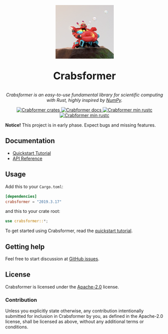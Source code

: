 <p align="center">
  <img alt="Crabsformer. Larva Island S01E06" src="crabsformer.png">
  <p align="center" style="font-size:32px;"><b>Crabsformer</b></p>
  <p align="center">
    <i>
    Crabsformer is an easy-to-use fundamental library for
    scientific computing with Rust, highly inspired by
    <a href="http://www.numpy.org/">NumPy</a>.
    </i>
  </p>
</p>

<p align="center">
  <a href="https://crates.io/crates/crabsformer">
    <img alt="Crabformer crates" src="https://img.shields.io/crates/v/crabsformer.svg?color=%23fdc452">
  </a>
  <a href="https://docs.rs/crabsformer">
    <img alt="Crabformer docs" src="https://docs.rs/crabsformer/badge.svg?color=%233b6837">
  </a>
  <a href="https://crates.io/crates/crabsformer">
    <img alt="Crabformer min rustc" src="https://img.shields.io/badge/rustc-stable-green.svg">
  </a>
  <a href="https://travis-ci.org/pyk/crabsformer">
    <img alt="Crabformer min rustc" src="https://travis-ci.org/pyk/crabsformer.svg?branch=master">
  </a>
</p>
 

**Notice!** This project is in early phase. Expect bugs and missing features.


## Documentation
- [Quickstart Tutorial][quickstart tutorial]
- [API Reference]

[NumPy]: http://www.numpy.org/
[API Reference]: https://docs.rs/crabsformer

## Usage
Add this to your `Cargo.toml`:

```toml
[dependencies]
crabsformer = "2019.3.17"
```

and this to your crate root:

```rust
use crabsformer::*;
```

To get started using Crabsformer, read the [quickstart tutorial].

[quickstart tutorial]:  https://docs.rs/crabsformer#quickstart-tutorial

## Getting help
Feel free to start discussion at [GitHub issues].

[Github issues]: https://github.com/pyk/crabsformer/issues/new/choose
 
## License
Crabsformer is licensed under the [Apache-2.0](./LICENSE) license.

### Contribution
Unless you explicitly state otherwise, any contribution intentionally
submitted for inclusion in Crabsformer by you, as defined in the Apache-2.0
license, shall be licensed as above, without
any additional terms or conditions.
